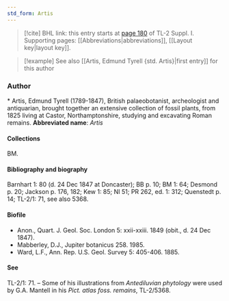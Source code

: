 ```yaml
---
std_form: Artis
---
```


> [!cite] BHL link: this entry starts at [page 180](https://www.biodiversitylibrary.org/page/33264907) of TL-2 Suppl. I.
> Supporting pages: [[Abbreviations|abbreviations]], [[Layout key|layout key]].

> [!example] See also [[Artis, Edmund Tyrell {std. Artis}|first entry]] for this author

### Author

\* Artis, Edmund Tyrell (1789-1847), British palaeobotanist, archeologist and antiquarian, brought together an extensive collection of fossil plants, from 1825 living at Castor, Northamptonshire, studying and excavating Roman remains. 
**Abbreviated name**: *Artis*

#### Collections

BM.

#### Bibliography and biography

Barnhart 1: 80 (d. 24 Dec 1847 at Doncaster); BB p. 10; BM 1: 64; Desmond p. 20; Jackson p. 176, 182; Kew 1: 85; NI 51; PR 262, ed. 1: 312; Quenstedt p. 14; TL-2/1: 71, see also 5368.

#### Biofile

- Anon., Quart. J. Geol. Soc. London 5: xxii-xxiii. 1849 (obit., d. 24 Dec 1847).
- Mabberley, D.J., Jupiter botanicus 258. 1985.
- Ward, L.F., Ann. Rep. U.S. Geol. Survey 5: 405-406. 1885.

#### See 
TL-2/1: 71. – Some of his illustrations from *Antediluvian phytology* were used by G.A. Mantell in his *Pict. atlas foss. remains*, TL-2/5368.

